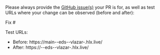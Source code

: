 Please always provide the [GitHub issue(s)](../issues) your PR is for, as well as test URLs where your change can be observed (before and after):

Fix #<gh-issue-id>

Test URLs:
- Before: https://main--eds--vlazar-.hlx.live/
- After: https://<branch>--eds--vlazar-.hlx.live/
